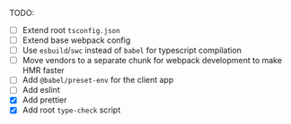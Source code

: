 TODO:

- [ ] Extend root `tsconfig.json`
- [ ] Extend base webpack config
- [ ] Use `esbuild`/`swc` instead of `babel` for typescript compilation
- [ ] Move vendors to a separate chunk for webpack development to make HMR faster
- [ ] Add `@babel/preset-env` for the client app
- [ ] Add eslint
- [x] Add prettier
- [x] Add root `type-check` script
